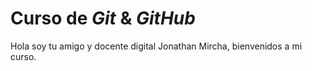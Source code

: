 # Curso de _Git_ & _GitHub_

Hola soy tu amigo y docente digital Jonathan Mircha, bienvenidos a mi curso.
